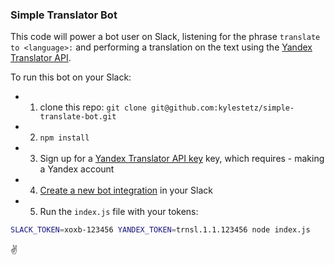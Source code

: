 ### Simple Translator Bot

This code will power a bot user on Slack, listening for the phrase `translate to <language>:` and performing a translation on the text using the [Yandex Translator API](https://tech.yandex.com/translate/).

To run this bot on your Slack:
- 1. clone this repo: `git clone git@github.com:kylestetz/simple-translate-bot.git`
- 2. `npm install`
- 3. Sign up for a [Yandex Translator API key](https://tech.yandex.com/translate/) key, which requires - making a Yandex account
- 4. [Create a new bot integration](https://my.slack.com/services/new) in your Slack
- 5. Run the `index.js` file with your tokens:

```bash
SLACK_TOKEN=xoxb-123456 YANDEX_TOKEN=trnsl.1.1.123456 node index.js
```

:v: